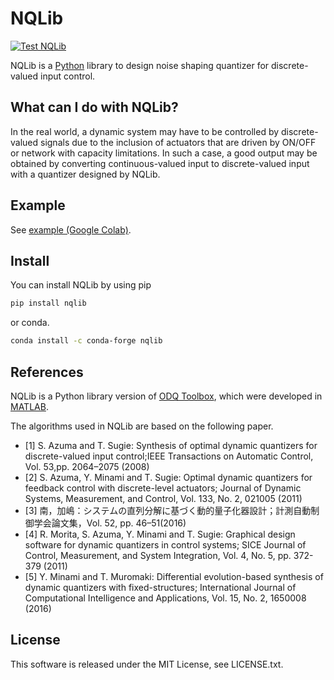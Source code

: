 # NQLib

[![Test NQLib](https://github.com/knttnk/NQLib/actions/workflows/test-python-package.yml/badge.svg)](https://github.com/knttnk/NQLib/actions/workflows/test-python-package.yml)

NQLib is a <a href="https://www.python.org/" target="_blank">Python</a> library to design noise shaping quantizer for discrete-valued input control.

## What can I do with NQLib?

In the real world, a dynamic system may have to be controlled by discrete-valued signals due to the inclusion of actuators that are driven by ON/OFF or network with capacity limitations. In such a case, a good output may be obtained by converting continuous-valued input to discrete-valued input with a quantizer designed by NQLib.

## Example

See <a href="https://colab.research.google.com/drive/1Ui-XqaTZCjwqRXC3ZeMeMCbPqGxK9YXO" target="_blank">example (Google Colab)</a>.

## Install

You can install NQLib by using pip

```sh
pip install nqlib
```

or conda.

```sh
conda install -c conda-forge nqlib
```

## References

NQLib is a Python library version of <a href="https://github.com/rmorita-jp/odqtoolbox" target="_blank">ODQ Toolbox</a>,
which were developed in <a href="https://www.mathworks.com/products/matlab.html" target="_blank">MATLAB</a>.

The algorithms used in NQLib are based on the following paper.

- [1] S. Azuma and T. Sugie: Synthesis of optimal dynamic quantizers for discrete-valued input control;IEEE Transactions on Automatic Control, Vol. 53,pp. 2064–2075 (2008)
- [2] S. Azuma, Y. Minami and T. Sugie: Optimal dynamic quantizers for feedback control with discrete-level actuators; Journal of Dynamic Systems, Measurement, and Control, Vol. 133, No. 2, 021005 (2011)
- [3] 南，加嶋：システムの直列分解に基づく動的量子化器設計；計測自動制御学会論文集，Vol. 52, pp. 46–51(2016)
- [4] R. Morita, S. Azuma, Y. Minami and T. Sugie: Graphical design software for dynamic quantizers in control systems; SICE Journal of Control, Measurement, and System Integration, Vol. 4, No. 5, pp. 372-379 (2011)
- [5] Y. Minami and T. Muromaki: Differential evolution-based synthesis of dynamic quantizers with fixed-structures; International Journal of Computational Intelligence and Applications, Vol. 15, No. 2, 1650008 (2016)

## License

This software is released under the MIT License, see LICENSE.txt.
